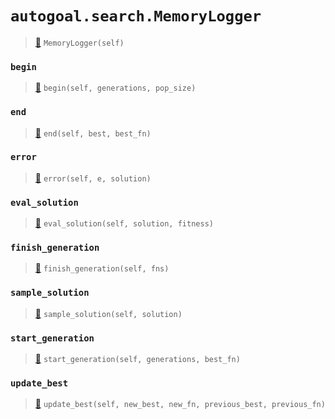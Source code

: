 # `autogoal.search.MemoryLogger`

> [📝](https://github.com/autogal/autogoal/blob/master/autogoal/search/_base.py#L320)
> `MemoryLogger(self)`

### `begin`

> [📝](https://github.com/autogoal/autogoal/blob/master/autogoal/search/_base.py#L200)
> `begin(self, generations, pop_size)`

### `end`

> [📝](https://github.com/autogoal/autogoal/blob/master/autogoal/search/_base.py#L203)
> `end(self, best, best_fn)`

### `error`

> [📝](https://github.com/autogoal/autogoal/blob/master/autogoal/search/_base.py#L218)
> `error(self, e, solution)`

### `eval_solution`

> [📝](https://github.com/autogoal/autogoal/blob/master/autogoal/search/_base.py#L215)
> `eval_solution(self, solution, fitness)`

### `finish_generation`

> [📝](https://github.com/autogoal/autogoal/blob/master/autogoal/search/_base.py#L328)
> `finish_generation(self, fns)`

### `sample_solution`

> [📝](https://github.com/autogoal/autogoal/blob/master/autogoal/search/_base.py#L212)
> `sample_solution(self, solution)`

### `start_generation`

> [📝](https://github.com/autogoal/autogoal/blob/master/autogoal/search/_base.py#L206)
> `start_generation(self, generations, best_fn)`

### `update_best`

> [📝](https://github.com/autogoal/autogoal/blob/master/autogoal/search/_base.py#L325)
> `update_best(self, new_best, new_fn, previous_best, previous_fn)`

